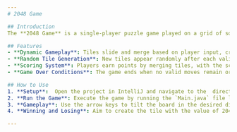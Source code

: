 ```yaml
---
# 2048 Game

## Introduction
The **2048 Game** is a single-player puzzle game played on a grid of squares, where the objective is to combine numbered tiles to reach the coveted tile with the value of 2048. Players can slide tiles in four directions (up, down, left, right) to merge tiles of the same value, creating larger tiles and earning points in the process. This project implements the rules and mechanics of the 2048 game, allowing for an interactive and engaging experience.

## Features
- **Dynamic Gameplay**: Tiles slide and merge based on player input, creating a fast-paced and strategic gameplay experience.
- **Random Tile Generation**: New tiles appear randomly after each valid move, keeping the game challenging and engaging.
- **Scoring System**: Players earn points by merging tiles, with the score displayed as the game progresses.
- **Game Over Conditions**: The game ends when no valid moves remain or when a player successfully creates the 2048 tile.

## How to Use
1. **Setup**:  Open the project in IntelliJ and navigate to the  directory.
2. **Run the Game**: Execute the game by running the `Main.java` file located in the `game2048rendering` package. Right-click the file and select “Run ‘Main.main()’”.
3. **Gameplay**: Use the arrow keys to tilt the board in the desired direction. Tiles will slide and merge according to the game rules.
4. **Winning and Losing**: Aim to create the tile with the value of 2048. The game ends when there are no available moves left.

---
```

